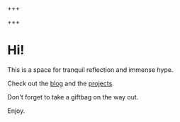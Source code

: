 +++

+++
# Hi!

This is a space for tranquil reflection and immense hype.

Check out the [blog](/posts/) and the [projects](/projects/).

Don't forget to take a giftbag on the way out.

Enjoy.